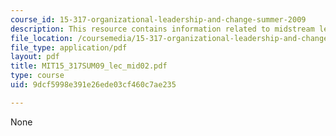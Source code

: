```yaml
---
course_id: 15-317-organizational-leadership-and-change-summer-2009
description: This resource contains information related to midstream leadership session.
file_location: /coursemedia/15-317-organizational-leadership-and-change-summer-2009/9dcf5998e391e26ede03cf460c7ae235_MIT15_317SUM09_lec_mid02.pdf
file_type: application/pdf
layout: pdf
title: MIT15_317SUM09_lec_mid02.pdf
type: course
uid: 9dcf5998e391e26ede03cf460c7ae235

---
```

None
